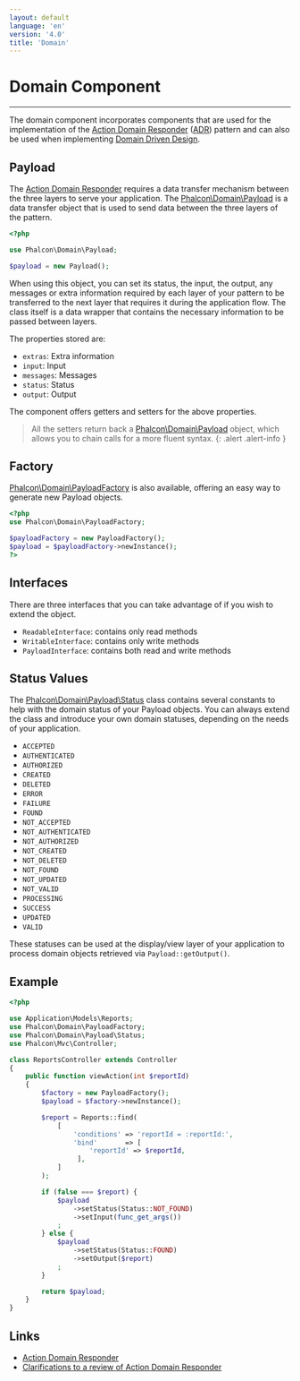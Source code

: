 ```yaml
---
layout: default
language: 'en'
version: '4.0'
title: 'Domain'
---
```


# Domain Component

* * *

The domain component incorporates components that are used for the implementation of the [Action Domain Responder](https://en.wikipedia.org/wiki/Action%E2%80%93domain%E2%80%93responder) ([ADR](http://pmjones.io/adr/)) pattern and can also be used when implementing [Domain Driven Design](https://en.wikipedia.org/wiki/Domain-driven_design).

## Payload

The [Action Domain Responder](https://en.wikipedia.org/wiki/Action%E2%80%93domain%E2%80%93responder) requires a data transfer mechanism between the three layers to serve your application. The [Phalcon\Domain\Payload](Phalcon_Domain##domain-payload-payload) is a data transfer object that is used to send data between the three layers of the pattern.

```php
<?php

use Phalcon\Domain\Payload;

$payload = new Payload();
```

When using this object, you can set its status, the input, the output, any messages or extra information required by each layer of your pattern to be transferred to the next layer that requires it during the application flow. The class itself is a data wrapper that contains the necessary information to be passed between layers.

The properties stored are:

* `extras`: Extra information
* `input`: Input
* `messages`: Messages
* `status`: Status
* `output`: Output

The component offers getters and setters for the above properties.

> All the setters return back a [Phalcon\Domain\Payload](Phalcon_Domain##domain-payload-payload) object, which allows you to chain calls for a more fluent syntax.
{: .alert .alert-info }

## Factory

[Phalcon\Domain\PayloadFactory](Phalcon_Domain##domain-payload-payloadfactory) is also available, offering an easy way to generate new Payload objects.

```php
<?php
use Phalcon\Domain\PayloadFactory;

$payloadFactory = new PayloadFactory();
$payload = $payloadFactory->newInstance();
?>
```

## Interfaces

There are three interfaces that you can take advantage of if you wish to extend the object.

* `ReadableInterface`: contains only read methods
* `WritableInterface`: contains only write methods
* `PayloadInterface`: contains both read and write methods

## Status Values

The [Phalcon\Domain\Payload\Status](Phalcon_Domain##domain-payload-status) class contains several constants to help with the domain status of your Payload objects. You can always extend the class and introduce your own domain statuses, depending on the needs of your application.

* `ACCEPTED` 
* `AUTHENTICATED` 
* `AUTHORIZED` 
* `CREATED` 
* `DELETED` 
* `ERROR` 
* `FAILURE` 
* `FOUND` 
* `NOT_ACCEPTED` 
* `NOT_AUTHENTICATED`
* `NOT_AUTHORIZED` 
* `NOT_CREATED` 
* `NOT_DELETED` 
* `NOT_FOUND` 
* `NOT_UPDATED` 
* `NOT_VALID` 
* `PROCESSING` 
* `SUCCESS` 
* `UPDATED` 
* `VALID` 

These statuses can be used at the display/view layer of your application to process domain objects retrieved via `Payload::getOutput()`.

## Example

```php
<?php

use Application\Models\Reports;
use Phalcon\Domain\PayloadFactory;
use Phalcon\Domain\Payload\Status;
use Phalcon\Mvc\Controller;

class ReportsController extends Controller
{
    public function viewAction(int $reportId)
    {
        $factory = new PayloadFactory();
        $payload = $factory->newInstance();

        $report = Reports::find(
            [
                'conditions' => 'reportId = :reportId:',
                'bind'       => [
                    'reportId' => $reportId,
                 ],
            ]          
        );

        if (false === $report) {
            $payload
                ->setStatus(Status::NOT_FOUND)
                ->setInput(func_get_args())
            ;
        } else {
            $payload
                ->setStatus(Status::FOUND)
                ->setOutput($report)
            ;
        }

        return $payload;
    }
}   
```

## Links

* [Action Domain Responder](https://en.wikipedia.org/wiki/Action%E2%80%93domain%E2%80%93responder)
* [Clarifications to a review of Action Domain Responder](http://paul-m-jones.com/post/2018/12/19/clarifications-to-a-review-of-action-domain-responder/)